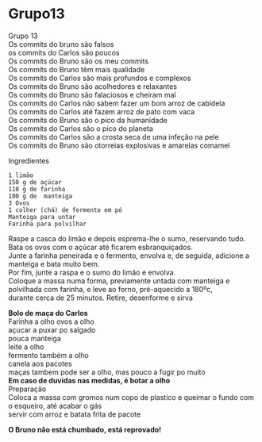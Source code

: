 # Grupo13
Grupo 13  
Os commits do bruno são falsos  
os commits do Carlos são poucos  
Os commits do Bruno são os meu commits  
Os commits do Bruno têm mais qualidade  
Os commits do Carlos são mais profundos e complexos  
Os commits do Bruno são acolhedores e relaxantes  
Os commits do Bruno são falaciosos e cheiram mal  
Os commits do Carlos não sabem fazer um bom arroz de cabidela  
Os commits do Carlos até fazem arroz de pato com vaca  
Os commits do Bruno são o pico da humanidade  
Os commits do Carlos são o pico do planeta  
Os commits do Carlos são a crosta seca de uma infeção na pele  
Os commits do Bruno são otorreias explosivas e amarelas comamel  


Ingredientes

    1 limão
    150 g de açúcar
    110 g de farinha
    100 g de  manteiga
    3 Ovos
    1 colher (chá) de fermento em pó
    Manteiga para untar
    Farinha para polvilhar


Raspe a casca do limão e depois esprema-lhe o sumo, reservando tudo.  
Bata os ovos com o açúcar até ficarem esbranquiçados.   
Junte a farinha peneirada e o fermento, envolva e, de seguida, adicione a manteiga e bata muito bem.  
Por fim, junte a raspa e o sumo do limão e envolva.  
Coloque a massa numa forma, previamente untada com manteiga e polvilhada com farinha, e leve ao forno, pré-aquecido a 180ºc,   
durante cerca de 25 minutos. Retire, desenforme e sirva            
   
      
**Bolo de maça do Carlos**   
Farinha a olho 
ovos a olho  
açucar a puxar po salgado  
pouca manteiga  
leite a olho  
fermento também a olho  
canela aos pacotes    
maças tambem pode ser a olho, mas pouco a fugir po muito    
**Em caso de duvidas nas medidas, é botar a olho**  
Preparação  
Coloca a massa com gromos num copo de plastico e queimar o fundo com o esqueiro, até acabar o gás  
servir com arroz e batata frita de pacote
 
**O Bruno não está chumbado, está reprovado!**  
